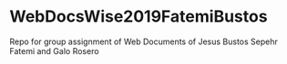 # WebDocsWise2019FatemiBustos
Repo for group assignment of Web Documents of Jesus Bustos Sepehr Fatemi and Galo Rosero
